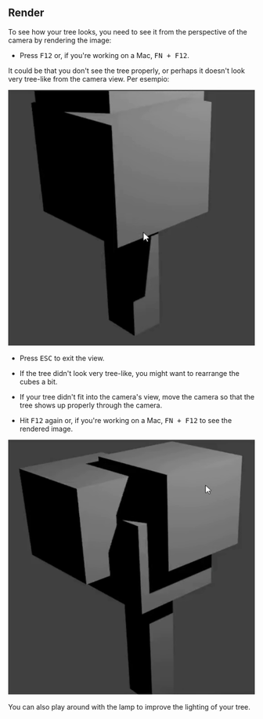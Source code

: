 ## Render

To see how your tree looks, you need to see it from the perspective of the camera by rendering the image:

+ Press <kbd>F12</kbd> or, if you're working on a Mac, <kbd>FN + F12</kbd>.

It could be that you don't see the tree properly, or perhaps it doesn't look very tree-like from the camera view. Per esempio:

![Tree render](images/blender-tree-render-1.png)

+ Press <kbd>ESC</kbd> to exit the view.

+ If the tree didn't look very tree-like, you might want to rearrange the cubes a bit.

+ If your tree didn't fit into the camera's view, move the camera so that the tree shows up properly through the camera.

+ Hit <kbd>F12</kbd> again or, if you're working on a Mac, <kbd>FN + F12</kbd> to see the rendered image.

![Tree render](images/blender-tree-render-2.png)

You can also play around with the lamp to improve the lighting of your tree.